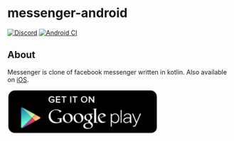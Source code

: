 # messenger-android

[![Discord](https://img.shields.io/badge/chat-on%20discord-brightgreen.svg)](https://discord.gg/8vDRSWS2xv)
[![Android CI](https://github.com/michaljaz/messenger/actions/workflows/build.yaml/badge.svg)](https://github.com/michaljaz/messenger/actions/workflows/build.yaml)
## About

Messenger is clone of facebook messenger written in kotlin. Also available on [iOS](https://github.com/michaljaz/messenger-ios).

[<img src=".github/play-store-button.svg" height="100px">](https://play.google.com/store/apps/details?id=com.github.michaljaz.messenger)